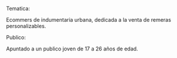 Tematica:

Ecommers de indumentaria urbana, dedicada a la venta de remeras personalizables.

Publico:

Apuntado a un publico joven de 17 a 26 años de edad.





